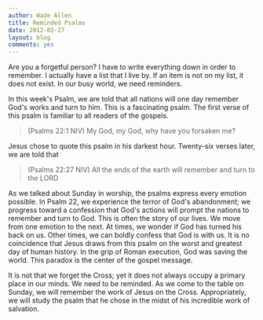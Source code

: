 ```yaml
---
author: Wade Allen
title: Reminded Psalms
date: 2012-02-27
layout: blog
comments: yes
---
```


Are you a forgetful person? I have to write everything down in order to remember. I actually have a list that I live by. If an item is not on my list, it does not exist. In our busy world, we need reminders.

In this week's Psalm, we are told that all nations will one day remember God's works and turn to him. This is a fascinating psalm. The first verse of this psalm is familiar to all readers of the gospels. 

>(Psalms 22:1 NIV) My God, my God, why have you forsaken me?

Jesus chose to quote this psalm in his darkest hour. Twenty-six verses later, we are told that 

>(Psalms 22:27 NIV) All the ends of the earth will remember and turn to the LORD

As we talked about Sunday in worship, the psalms express every emotion possible. In Psalm 22, we experience the terror of God's abandonment; we progress toward a confession that God's actions will prompt the nations to remember and turn to God. This is often the story of our lives. We move from one emotion to the next. At times, we wonder if God has turned his back on us. Other times, we can boldly confess that God is with us. It is no coincidence that Jesus draws from this psalm on the worst and greatest day of human history. In the grip of Roman execution, God was saving the world. This paradox is the center of the gospel message. 

It is not that we forget the Cross; yet it does not always occupy a primary place in our minds. We need to be reminded. As we come to the table on Sunday, we will remember the work of Jesus on the Cross. Appropriately, we will study the psalm that he chose in the midst of his incredible work of salvation.